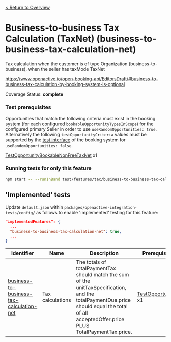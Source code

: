 [< Return to Overview](../../README.md)
# Business-to-business Tax Calculation (TaxNet) (business-to-business-tax-calculation-net)

Tax calculation when the customer is of type Organization (business-to-business), when the seller has taxMode TaxNet


https://www.openactive.io/open-booking-api/EditorsDraft/#business-to-business-tax-calculation-by-booking-system-is-optional

Coverage Status: **complete**
### Test prerequisites
Opportunities that match the following criteria must exist in the booking system (for each configured `bookableOpportunityTypesInScope`) for the configured primary Seller in order to use `useRandomOpportunities: true`. Alternatively the following `testOpportunityCriteria` values must be supported by the [test interface](https://openactive.io/test-interface/) of the booking system for `useRandomOpportunities: false`.

[TestOpportunityBookableNonFreeTaxNet](https://openactive.io/test-interface#TestOpportunityBookableNonFreeTaxNet) x1


### Running tests for only this feature

```bash
npm start -- --runInBand test/features/tax/business-to-business-tax-calculation-net/
```



## 'Implemented' tests

Update `default.json` within `packages/openactive-integration-tests/config/` as follows to enable 'Implemented' testing for this feature:

```json
"implementedFeatures": {
  ...
  "business-to-business-tax-calculation-net": true,
  ...
}
```

| Identifier | Name | Description | Prerequisites per Opportunity Type |
|------------|------|-------------|---------------|
| [business-to-business-tax-calculation-net](./implemented/business-to-business-tax-calculation-net-test.js) | Tax calculations | The totals of totalPaymentTax should match the sum of the unitTaxSpecification, and the totalPaymentDue.price should equal the total of all acceptedOffer.price PLUS TotalPaymentTax.price. | [TestOpportunityBookableNonFreeTaxNet](https://openactive.io/test-interface#TestOpportunityBookableNonFreeTaxNet) x1 |


